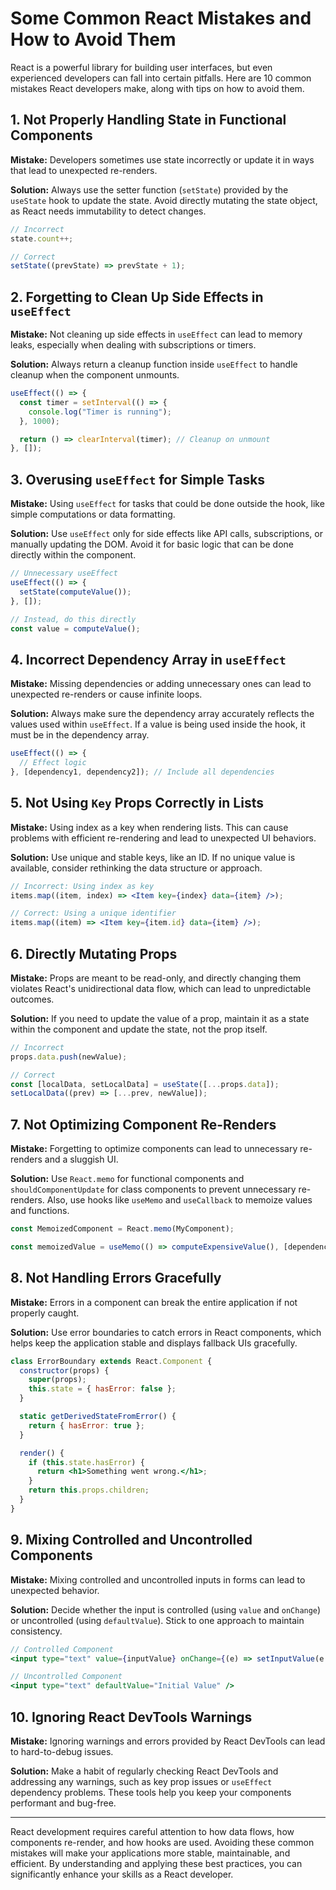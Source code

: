 # Some Common React Mistakes and How to Avoid Them

React is a powerful library for building user interfaces, but even experienced developers can fall into certain pitfalls. Here are 10 common mistakes React developers make, along with tips on how to avoid them.

## 1. Not Properly Handling State in Functional Components

**Mistake:** Developers sometimes use state incorrectly or update it in ways that lead to unexpected re-renders.

**Solution:** Always use the setter function (`setState`) provided by the `useState` hook to update the state. Avoid directly mutating the state object, as React needs immutability to detect changes.

```jsx
// Incorrect
state.count++;

// Correct
setState((prevState) => prevState + 1);
```

## 2. Forgetting to Clean Up Side Effects in `useEffect`

**Mistake:** Not cleaning up side effects in `useEffect` can lead to memory leaks, especially when dealing with subscriptions or timers.

**Solution:** Always return a cleanup function inside `useEffect` to handle cleanup when the component unmounts.

```jsx
useEffect(() => {
  const timer = setInterval(() => {
    console.log("Timer is running");
  }, 1000);

  return () => clearInterval(timer); // Cleanup on unmount
}, []);
```

## 3. Overusing `useEffect` for Simple Tasks

**Mistake:** Using `useEffect` for tasks that could be done outside the hook, like simple computations or data formatting.

**Solution:** Use `useEffect` only for side effects like API calls, subscriptions, or manually updating the DOM. Avoid it for basic logic that can be done directly within the component.

```jsx
// Unnecessary useEffect
useEffect(() => {
  setState(computeValue());
}, []);

// Instead, do this directly
const value = computeValue();
```

## 4. Incorrect Dependency Array in `useEffect`

**Mistake:** Missing dependencies or adding unnecessary ones can lead to unexpected re-renders or cause infinite loops.

**Solution:** Always make sure the dependency array accurately reflects the values used within `useEffect`. If a value is being used inside the hook, it must be in the dependency array.

```jsx
useEffect(() => {
  // Effect logic
}, [dependency1, dependency2]); // Include all dependencies
```

## 5. Not Using `Key` Props Correctly in Lists

**Mistake:** Using index as a key when rendering lists. This can cause problems with efficient re-rendering and lead to unexpected UI behaviors.

**Solution:** Use unique and stable keys, like an ID. If no unique value is available, consider rethinking the data structure or approach.

```jsx
// Incorrect: Using index as key
items.map((item, index) => <Item key={index} data={item} />);

// Correct: Using a unique identifier
items.map((item) => <Item key={item.id} data={item} />);
```

## 6. Directly Mutating Props

**Mistake:** Props are meant to be read-only, and directly changing them violates React's unidirectional data flow, which can lead to unpredictable outcomes.

**Solution:** If you need to update the value of a prop, maintain it as a state within the component and update the state, not the prop itself.

```jsx
// Incorrect
props.data.push(newValue);

// Correct
const [localData, setLocalData] = useState([...props.data]);
setLocalData((prev) => [...prev, newValue]);
```

## 7. Not Optimizing Component Re-Renders

**Mistake:** Forgetting to optimize components can lead to unnecessary re-renders and a sluggish UI.

**Solution:** Use `React.memo` for functional components and `shouldComponentUpdate` for class components to prevent unnecessary re-renders. Also, use hooks like `useMemo` and `useCallback` to memoize values and functions.

```jsx
const MemoizedComponent = React.memo(MyComponent);

const memoizedValue = useMemo(() => computeExpensiveValue(), [dependency]);
```

## 8. Not Handling Errors Gracefully

**Mistake:** Errors in a component can break the entire application if not properly caught.

**Solution:** Use error boundaries to catch errors in React components, which helps keep the application stable and displays fallback UIs gracefully.

```jsx
class ErrorBoundary extends React.Component {
  constructor(props) {
    super(props);
    this.state = { hasError: false };
  }

  static getDerivedStateFromError() {
    return { hasError: true };
  }

  render() {
    if (this.state.hasError) {
      return <h1>Something went wrong.</h1>;
    }
    return this.props.children;
  }
}
```

## 9. Mixing Controlled and Uncontrolled Components

**Mistake:** Mixing controlled and uncontrolled inputs in forms can lead to unexpected behavior.

**Solution:** Decide whether the input is controlled (using `value` and `onChange`) or uncontrolled (using `defaultValue`). Stick to one approach to maintain consistency.

```jsx
// Controlled Component
<input type="text" value={inputValue} onChange={(e) => setInputValue(e.target.value)} />

// Uncontrolled Component
<input type="text" defaultValue="Initial Value" />
```

## 10. Ignoring React DevTools Warnings

**Mistake:** Ignoring warnings and errors provided by React DevTools can lead to hard-to-debug issues.

**Solution:** Make a habit of regularly checking React DevTools and addressing any warnings, such as key prop issues or `useEffect` dependency problems. These tools help you keep your components performant and bug-free.

---

React development requires careful attention to how data flows, how components re-render, and how hooks are used. Avoiding these common mistakes will make your applications more stable, maintainable, and efficient. By understanding and applying these best practices, you can significantly enhance your skills as a React developer.

```

```
